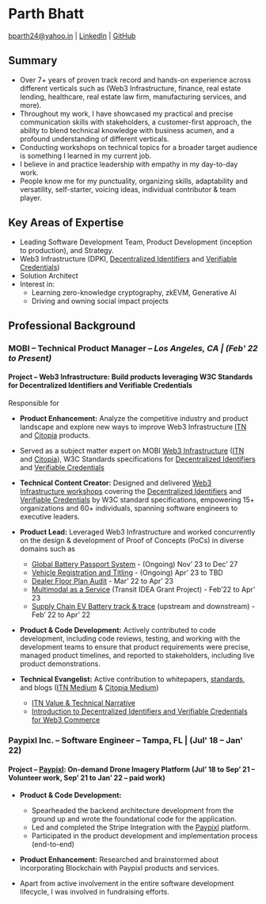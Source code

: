 # Parth Bhatt

bparth24@yahoo.in | [LinkedIn](https://www.linkedin.com/in/bparth24/) | [GitHub](https://github.com/bparth24)

## Summary
- Over 7+ years of proven track record and hands-on experience across different verticals such as (Web3 Infrastructure, finance, real estate lending, healthcare, real estate law firm, manufacturing services, and more).
- Throughout my work, I have showcased my practical and precise communication skills with stakeholders, a customer-first approach, the ability to blend technical knowledge with business acumen, and a profound understanding of different verticals.
- Conducting workshops on technical topics for a broader target audience is something I learned in my current job.
- I believe in and practice leadership with empathy in my day-to-day work.
- People know me for my punctuality, organizing skills, adaptability and versatility, self-starter, voicing ideas, individual contributor & team player.

## Key Areas of Expertise
- Leading Software Development Team, Product Development (inception to production), and Strategy.
- Web3 Infrastructure (DPKI, [Decentralized Identifiers](https://www.w3.org/TR/did-core/) and [Verifiable Credentials](https://www.w3.org/TR/vc-data-model/))
- Solution Architect
- Interest in:
  - Learning zero-knowledge cryptography, zkEVM, Generative AI
  - Driving and owning social impact projects

## Professional Background

### MOBI – Technical Product Manager – _Los Angeles, CA | (Feb' 22 to Present)_
#### Project – Web3 Infrastructure: Build products leveraging W3C Standards for Decentralized Identifiers and Verifiable Credentials

Responsible for
  - **Product Enhancement:** Analyze the competitive industry and product landscape and explore new ways to improve Web3 Infrastructure [ITN](https://dlt.mobi/itn/) and [Citopia](https://dlt.mobi/citopia/) products.
  - Served as a subject matter expert on MOBI [Web3 Infrastructure](https://dlt.mobi/web3-infrastructure/) ([ITN](https://dlt.mobi/itn/) and [Citopia](https://dlt.mobi/citopia/)), W3C Standards specifications for [Decentralized Identifiers](https://www.w3.org/TR/did-core/) and [Verifiable Credentials](https://www.w3.org/TR/vc-data-model/)
  - **Technical Content Creator:** Designed and delivered [Web3 Infrastructure workshops](https://dlt.mobi/academy/) covering the [Decentralized Identifiers](https://www.w3.org/TR/did-core/) and [Verifiable Credentials](https://www.w3.org/TR/vc-data-model/) by W3C standard specifications, empowering 15+ organizations and 60+ individuals, spanning software engineers to executive leaders.
  
- **Product Lead:** Leveraged Web3 Infrastructure and worked concurrently on the design & development of Proof of Concepts (PoCs) in diverse domains such as 
    - [Global Battery Passport System](https://citopia.global/marketplace/) - (Ongoing) Nov’ 23 to Dec’ 27 
    - [Vehicle Registration and Titling](https://dlt.mobi/ert/) - (Ongoing) Apr’ 23 to TBD
    - [Dealer Floor Plan Audit](https://dlt.mobi/dfa/) - Mar’ 22 to Apr’ 23
    - [Multimodal as a Service](https://dlt.mobi/maas/) (Transit IDEA Grant Project) - Feb’22 to Apr’ 23
    - [Supply Chain EV Battery track & trace](https://dlt.mobi/battery-trackandtrace/) (upstream and downstream) - Feb’ 22 to Apr’ 22 
    
- **Product & Code Development:** Actively contributed to code development, including code reviews, testing, and working with the development teams to ensure that product requirements were precise, managed product timelines, and reported to stakeholders, including live product demonstrations.
  
- **Technical Evangelist:** Active contribution to whitepapers, [standards](https://dlt.mobi/standards/), and blogs ([ITN Medium](https://itntrust.medium.com/) & [Citopia Medium](https://citopia.medium.com/)) 
  - [ITN Value & Technical Narrative](https://dlt.mobi/wp-content/uploads/2023/05/ITN0001_WP_2023-Version-1.0.pdf)
  - [Introduction to Decentralized Identifiers and Verifiable Credentials for Web3 Commerce](https://citopia.medium.com/introduction-to-decentralized-identifiers-and-verifiable-credentials-for-web3-commerce-97187cdafba4)

### Paypixl Inc. – Software Engineer – Tampa, FL | (Jul' 18 – Jan' 22)
#### Project – [Paypixl](https://paypixl.io/): On-demand Drone Imagery Platform (Jul’ 18 to Sep’ 21 – Volunteer work, Sep’ 21 to Jan’ 22 – paid work)
- **Product & Code Development:**
  - Spearheaded the backend architecture development from the ground up and wrote the foundational code for the application.
  - Led and completed the Stripe Integration with the [Paypixl](https://paypixl.io/) platform.
  - Participated in the product development and implementation process (end-to-end)
  
- **Product Enhancement:** Researched and brainstormed about incorporating Blockchain with Paypixl products and services.
- Apart from active involvement in the entire software development lifecycle, I was involved in fundraising efforts.
